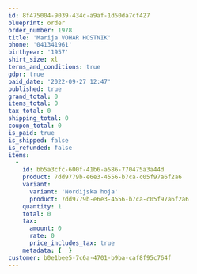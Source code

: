 ```yaml
---
id: 8f475004-9039-434c-a9af-1d50da7cf427
blueprint: order
order_number: 1978
title: 'Marija VOHAR HOSTNIK'
phone: '041341961'
birthyear: '1957'
shirt_size: xl
terms_and_conditions: true
gdpr: true
paid_date: '2022-09-27 12:47'
published: true
grand_total: 0
items_total: 0
tax_total: 0
shipping_total: 0
coupon_total: 0
is_paid: true
is_shipped: false
is_refunded: false
items:
  -
    id: bb5a3cfc-600f-41b6-a586-770475a3a44d
    product: 7dd9779b-e6e3-4556-b7ca-c05f97a6f2a6
    variant:
      variant: 'Nordijska hoja'
      product: 7dd9779b-e6e3-4556-b7ca-c05f97a6f2a6
    quantity: 1
    total: 0
    tax:
      amount: 0
      rate: 0
      price_includes_tax: true
    metadata: {  }
customer: b0e1bee5-7c6a-4701-b9ba-caf8f95c764f
---
```

